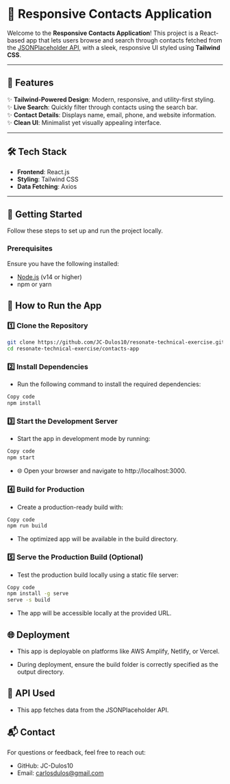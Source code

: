 # 📇 Responsive Contacts Application  

Welcome to the **Responsive Contacts Application**! This project is a React-based app that lets users browse and search through contacts fetched from the [JSONPlaceholder API](https://jsonplaceholder.typicode.com/users), with a sleek, responsive UI styled using **Tailwind CSS**.  

---

## 🎯 Features  
✨ **Tailwind-Powered Design**: Modern, responsive, and utility-first styling.  
✨ **Live Search**: Quickly filter through contacts using the search bar.  
✨ **Contact Details**: Displays name, email, phone, and website information.  
✨ **Clean UI**: Minimalist yet visually appealing interface.  

---

## 🛠️ Tech Stack  
- **Frontend**: React.js  
- **Styling**: Tailwind CSS  
- **Data Fetching**: Axios  

---

## 🚀 Getting Started  

Follow these steps to set up and run the project locally.  

### Prerequisites  
Ensure you have the following installed:  
- [Node.js](https://nodejs.org/) (v14 or higher)  
- npm or yarn

## 🚀 How to Run the App  

### 1️⃣ Clone the Repository  
```bash  
git clone https://github.com/JC-Dulos10/resonate-technical-exercise.git  
cd resonate-technical-exercise/contacts-app
```

### 2️⃣ Install Dependencies
- Run the following command to install the required dependencies:
```bash
Copy code
npm install  
```
### 3️⃣ Start the Development Server
- Start the app in development mode by running:
```bash
Copy code
npm start 
``` 
- 🌐 Open your browser and navigate to http://localhost:3000.


### 4️⃣ Build for Production
- Create a production-ready build with:
```bash
Copy code
npm run build 
``` 
- The optimized app will be available in the build directory.

### 5️⃣ Serve the Production Build (Optional)
- Test the production build locally using a static file server:
```bash
Copy code
npm install -g serve  
serve -s build  
```
- The app will be accessible locally at the provided URL.


## 🌐 Deployment
- This app is deployable on platforms like AWS Amplify, Netlify, or Vercel.

- During deployment, ensure the build folder is correctly specified as the output directory.

## 🔗 API Used
- This app fetches data from the JSONPlaceholder API.



## 📬 Contact
For questions or feedback, feel free to reach out:
- GitHub: JC-Dulos10
- Email: carlosdulos@gmail.com
